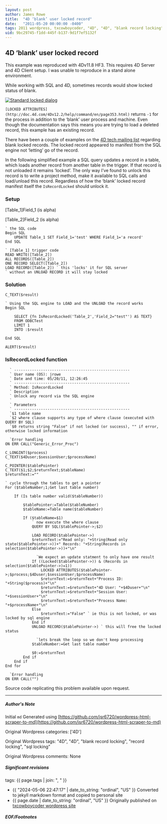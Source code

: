 ```yaml
---
layout: post
author: James Rowe
title:  "4D ‘blank’ user locked record"
date:   "2011-05-20 00:00:00 -0400"
tags: 2011 wordpress, txcowboycoder, "4D", "4D", "blank record locking", "record locking", "sql locking"
uid: 9bc29745-f1dd-445f-b137-9d1f7ef5132f
---
```



## 4D ‘blank’ user locked record


This example was reproduced with 4Dv11.8 HF3. This requires 4D Server and 4D Client setup. I was unable to reproduce in a stand alone environment.


While working with SQL and 4D, sometimes records would show locked status of blank.


[![Standard locked dialog](https://txcowboycoder.files.wordpress.com/2011/05/blank_user_locked.png?w=500&h=263 "blank_user_locked")](http://txcowboycoder.files.wordpress.com/2011/05/blank_user_locked.png)


`[LOCKED ATTRIBUTES](http://doc.4d.com/4Dv12.2/help/command/en/page353.html)` returns `-1` for the process in addition to the ‘blank’ user process and machine. Even though the documentation says this means you are trying to load a deleted record, this example has an existing record.


There have been a couple of examples on the [4D tech mailing list](http://permalink.gmane.org/gmane.comp.lang.inug-4d.tech/109025) regarding blank locked records. The locked record appeared to manifest from the SQL engine not ‘letting’ go of the record.


In the following simplified example a SQL query updates a record in a table, which loads another record from another table in the trigger. If that record is not unloaded it remains ‘locked’. The only way I’ve found to unlock this record is to write a project method, make it available to SQL calls and load/unload this record. Regardless of how the ‘blank’ locked record manifest itself the `IsRecordLocked` should unlock it.


### Setup


[Table\_1]Field\_1 (is alpha)  

 [Table\_2]Field\_2 (is alpha)



```
` the SQL code
Begin SQL
	UPDATE Table_1 SET Field_1='test' WHERE Field_1='a record'
End SQL

` [Table_1] trigger code
READ WRITE([Table_2])
ALL RECORDS([Table_2])
ONE RECORD SELECT([Table_2])
LOAD RECORD([Table_2]) ` this 'locks' it for SQL server
` without an UNLOAD RECORD it will stay locked

```

### Solution



```
C_TEXT($result)

` Using the SQL engine to LOAD and the UNLOAD the record works
Begin SQL

	SELECT {fn IsRecordLocked('Table_2','Field_2="test"') AS TEXT}
	FROM ODBCTest
	LIMIT 1
	INTO :$result

End SQL

ALERT($result)

```

### IsRecordLocked function



```
  ` ----------------------------------------------------
  ` User name (OS): jrowe
  ` Date and time: 05/20/11, 12:26:45
  ` ----------------------------------------------------
  ` Method: IsRecordLocked
  ` Description
  ` Unlock any record via the SQL engine
  `
  ` Parameters
  ` ----------------------------------------------------
  `$1 table name
  `$2 where clause supports any type of where clause (executed with QUERY BY SQL)
  `$0 returns string "False" if not locked (or success), "" if error, otherwise locked information

  `Error handling
ON ERR CALL("Generic_Error_Proc")

C_LONGINT($process)
C_TEXT($4Duser;$sessionUser;$processName)

C_POINTER($tablePointer)
C_TEXT($1;$2;$returnText;$tableName)
$returnText:=""

` cycle through the tables to get a pointer
For ($tableNumber;1;Get last table number)

	If (Is table number valid($tableNumber))

		$tablePointer:=Table($tableNumber)
		$tableName:=Table name($tableNumber)

		If ($tableName=$1)
			` now execute the where clause
			QUERY BY SQL($tablePointer->;$2)

			LOAD RECORD($tablePointer->)
			$returnText:="Read only: "+String(Read only state($tablePointer->))+" Records: "+String(Records in selection($tablePointer->))+"\n"

			  `We expect an update statment to only have one result
			If ((Locked($tablePointer->)) & (Records in selection($tablePointer->)=1))
				LOCKED ATTRIBUTES($tablePointer->;$process;$4Duser;$sessionUser;$processName)
				$returnText:=$returnText+"Process ID: "+String($process)+"\n"
				$returnText:=$returnText+"4D User: "+$4Duser+"\n"
				$returnText:=$returnText+"Session User: "+$sessionUser+"\n"
				$returnText:=$returnText+"Process Name: "+$processName+"\n"
			Else
				$returnText:="False" ` ie this is not locked, or was locked by sql engine
			End if
			UNLOAD RECORD($tablePointer->) ` this will free the locked status

			  `lets break the loop so we don't keep processing
			$tableNumber:=Get last table number

			$0:=$returnText
		End if
	End if
End for

  `Error handling
ON ERR CALL("")

```

Source code replicating this problem available upon request.




---

##### Author's Note

Initial `md` Generated using [https://github.com/jsr6720/wordpress-html-scraper-to-md](https://github.com/jsr6720/wordpress-html-scraper-to-md)

Original Wordpress categories: ['4D']

Original Wordpress tags: "4D", "4D", "blank record locking", "record locking", "sql locking"

Original Wordpress comments: None

##### Significant revisions

tags: {{ page.tags | join: ", " }} <!-- todo move this somewhere -->

- {{ "2024-05-06 22:47:17" | date_to_string: "ordinal", "US" }} Converted to jekyll markdown format and copied to personal site
- {{ page.date | date_to_string: "ordinal", "US" }} Originally published on [txcowboycoder wordpress site](https://txcowboycoder.wordpress.com/2011/05/20/4d-blank-user-locked-record/)

##### EOF/Footnotes

